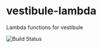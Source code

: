 # vestibule-lambda
Lambda functions for vestibule 

![Build Status](https://codebuild.us-east-1.amazonaws.com/badges?uuid=eyJlbmNyeXB0ZWREYXRhIjoiYWg0cTRRVTZlQXdoQXRxbFUrd1RjRGlMbXJKZ0p1b09KMG1rb0pYNTZvQ3NidFoyRVRXU2dVblZxSmtkT3dBbnMwbjlVUFVQNlVnVEdyYllEWTBzMWNZPSIsIml2UGFyYW1ldGVyU3BlYyI6ImtVdWtQWVNhWU4weitzTEEiLCJtYXRlcmlhbFNldFNlcmlhbCI6MX0%3D&branch=master)